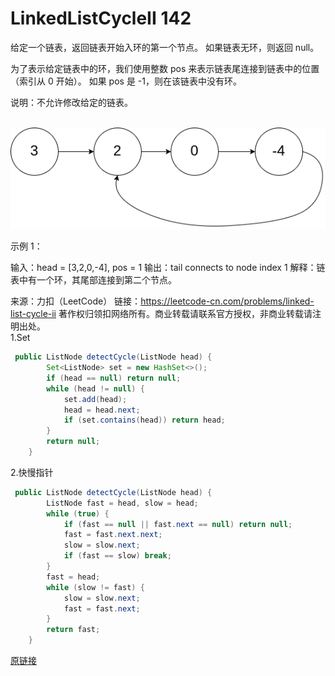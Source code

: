 # LinkedListCycleII 142
给定一个链表，返回链表开始入环的第一个节点。 如果链表无环，则返回 null。

为了表示给定链表中的环，我们使用整数 pos 来表示链表尾连接到链表中的位置（索引从 0 开始）。 如果 pos 是 -1，则在该链表中没有环。

说明：不允许修改给定的链表。

 ![p](../imgfromleetcode/circularlinkedlist.png)

示例 1：

输入：head = [3,2,0,-4], pos = 1
输出：tail connects to node index 1
解释：链表中有一个环，其尾部连接到第二个节点。


来源：力扣（LeetCode）
链接：https://leetcode-cn.com/problems/linked-list-cycle-ii
著作权归领扣网络所有。商业转载请联系官方授权，非商业转载请注明出处。  
1.Set 
```java
 public ListNode detectCycle(ListNode head) {
        Set<ListNode> set = new HashSet<>();
        if (head == null) return null;
        while (head != null) {
            set.add(head);
            head = head.next;
            if (set.contains(head)) return head;
        }
        return null;
    }
```  
2.快慢指针
```java
 public ListNode detectCycle(ListNode head) {
        ListNode fast = head, slow = head;
        while (true) {
            if (fast == null || fast.next == null) return null;
            fast = fast.next.next;
            slow = slow.next;
            if (fast == slow) break;
        }
        fast = head;
        while (slow != fast) {
            slow = slow.next;
            fast = fast.next;
        }
        return fast;
    }
```  
[原链接](https://leetcode-cn.com/problems/linked-list-cycle-ii/solution/linked-list-cycle-ii-kuai-man-zhi-zhen-shuang-zhi-/)
